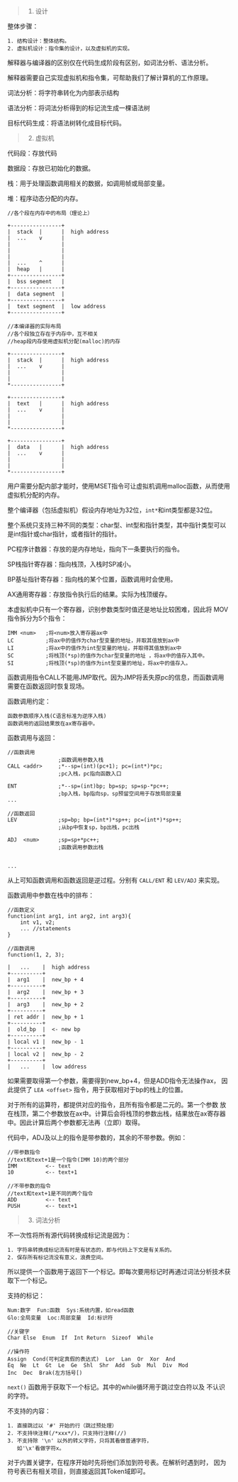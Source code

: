 > 1. 设计

整体步骤：
```
1. 结构设计：整体结构。
2. 虚拟机设计：指令集的设计，以及虚拟机的实现。
```

解释器与编译器的区别仅在代码生成阶段有区别，如词法分析、语法分析。

解释器需要自己实现虚拟机和指令集，可帮助我们了解计算机的工作原理。

词法分析：将字符串转化为内部表示结构

语法分析：将词法分析得到的标记流生成一棵语法树

目标代码生成：将语法树转化成目标代码。

> 2. 虚拟机

代码段：存放代码

数据段：存放已初始化的数据。

栈：用于处理函数调用相关的数据，如调用帧或局部变量。

堆：程序动态分配的内存。

```
//各个段在内存中的布局（理论上）

+----------------+
|  stack  |      |  high address
|  ...    v      |
|                |
|                |
|                |
|  ...    ^      |
|  heap   |      |
+----------------+
|  bss segment   |
+----------------+
|  data segment  |
+----------------+
|  text segment  |  low address
+----------------+

//本编译器的实际布局
//各个段独立存在于内存中，互不相关
//heap段内存使用虚拟机分配(malloc)的内存

+----------------+
|  stack  |      |  high address
|  ...    v      |
|                |
|                |
*----------------+

+----------------+
|  text   |      |  high address
|  ...    v      |
|                |
|                |
*----------------+

+----------------+
|  data   |      |  high address
|  ...    v      |
|                |
|                |
*----------------+
```

用户需要分配内部才能时，使用MSET指令可让虚拟机调用malloc函数，从而使用虚拟机分配的内存。

整个编译器（包括虚拟机）假设内存地址为32位，`int*`和int类型都是32位。

整个系统只支持三种不同的类型：char型、int型和指针类型，其中指针类型可以是int指针或char指针，或者指针的指针。

PC程序计数器：存放的是内存地址，指向下一条要执行的指令。

SP栈指针寄存器：指向栈顶，入栈时SP减小。

BP基址指针寄存器：指向栈的某个位置，函数调用时会使用。

AX通用寄存器：存放指令执行后的结果。实际为栈顶缓存。

本虚拟机中只有一个寄存器，识别参数类型时值还是地址比较困难，因此将
MOV指令拆分为5个指令：

```
IMM <num>   ;将<num>放入寄存器ax中
LC          ;将ax中的值作为char型变量的地址，并取其值放到ax中
LI          ;将ax中的值作为int型变量的地址，并取得其值放到ax中
SC          ;将栈顶(*sp)的值作为char型变量的地址 ，将ax中的值存入其中。
SI          ;将栈顶(*sp)的值作为int型变量的地址，将ax中的值存入。
```

函数调用指令CALL不能用JMP取代。因为JMP将丢失原pc的信息，而函数调用
需要在函数返回时恢复现场。

函数调用约定：
```
函数参数顺序入栈(C语言标准为逆序入栈)
函数调用的返回结果放在ax寄存器中。
```

函数调用与返回：
```
//函数调用
                ;函数调用参数入栈
CALL <addr>     ;*--sp=(int)(pc+1); pc=(int*)*pc;
                ;pc入栈，pc指向函数入口

ENT             ;*--sp=(int)bp; bp=sp; sp=sp-*pc++;
                ;bp入栈，bp指向sp，sp预留空间用于存放局部变量
...

//函数返回     
LEV             ;sp=bp; bp=(int*)*sp++; pc=(int*)*sp++;
                ;从bp中恢复sp，bp出栈，pc出栈

ADJ  <num>      ;sp=sp+*pc++;
                ;函数调用参数出栈


...
```

从上可知函数调用和函数返回是逆过程。分别有 `CALL/ENT` 和 `LEV/ADJ` 来实现。

函数调用中参数在栈中的排布：
```
//函数定义
function(int arg1, int arg2, int arg3){
    int v1, v2;
    ... //statements
}

//函数调用
function(1, 2, 3);

|   ...    |  high address
+----------+
|  arg1    |  new_bp + 4
+----------+
|  arg2    |  new_bp + 3
+----------+
|  arg3    |  new_bp + 2
+----------+
| ret addr |  new_bp + 1
+----------+
|  old_bp  |  <- new bp
+----------+
| local v1 |  new_bp - 1
+----------+
| local v2 |  new_bp - 2
+----------+
|   ...    |  low address
```

如果需要取得第一个参数，需要得到new_bp+4，但是ADD指令无法操作ax，
因此提供了 `LEA <offset>` 指令，用于获取相对于bp的栈上的位置。

对于所有的运算符，都提供对应的指令，且所有指令都是二元的。第一个参数
放在栈顶，第二个参数放在ax中。计算后会将栈顶的参数出栈，结果放在ax寄存器中。因此计算后两个参数都无法再（立即）取得。

代码中，ADJ及以上的指令是带参数的，其余的不带参数。例如：
```
//带参数指令
//text和text+1是一个指令(IMM 10)的两个部分
IMM         <-- text
10          <-- text+1

//不带参数的指令
//text和text+1是不同的两个指令
ADD         <-- text
PUSH        <-- text+1
```

> 3. 词法分析

不一次性将所有源代码转换成标记流是因为：
```
1. 字符串转换成标记流有时是有状态的，即与代码上下文是有关系的。
2. 保存所有标记流没有意义，浪费空间。
```
所以提供一个函数用于返回下一个标记。即每次要用标记时再通过词法分析技术获取下一个标记。

支持的标记：
```
Num:数字  Fun:函数  Sys:系统内置，如read函数
Glo:全局变量  Loc:局部变量  Id:标识符  

//关键字
Char Else  Enum  If  Int Return  Sizeof  While

//操作符
Assign  Cond(可判定真假的表达式)  Lor  Lan  Or  Xor  And
Eq  Ne  Lt  Gt  Le  Ge  Shl  Shr  Add  Sub  Mul  Div  Mod
Inc  Dec  Brak(左方括号[)
```

`next()` 函数用于获取下一个标记。其中的while循环用于跳过空白符以及
不认识的字符。

不支持的内容：
```
1. 直接跳过以 '#' 开始的行（跳过预处理）
2. 不支持块注释(/*xxx*/)，只支持行注释(//)
3. 不支持除 '\n' 以外的转义字符，只将其看做普通字符，
   如'\x'看做字符x。
```

对于内置关键字，在程序开始时先将他们添加到符号表。在解析时遇到时，
因为符号表已有相关项目，则直接返回其Token域即可。
